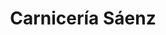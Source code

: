 ---
title: "Carnicería Sáenz"
url: /ciudad-autonoma-de-buenos-aires/carniceria-saenz/
shop: Metzgerei
---